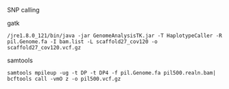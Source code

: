 SNP calling

gatk

```
/jre1.8.0_121/bin/java -jar GenomeAnalysisTK.jar -T HaplotypeCaller -R pil.Genome.fa -I bam.list -L scaffold27_cov120 -o scaffold27_cov120.vcf.gz
```

samtools

```
samtools mpileup -ug -t DP -t DP4 -f pil.Genome.fa pil500.realn.bam| bcftools call -vmO z -o pil500.vcf.gz
```
